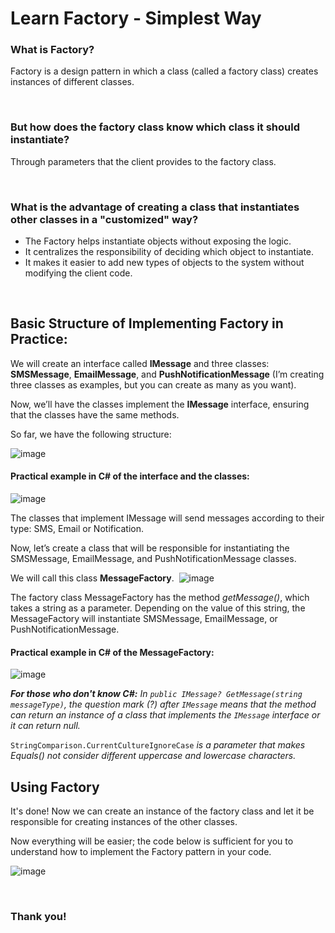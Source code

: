 # Learn Factory - Simplest Way

### What is Factory?

Factory is a design pattern in which a class (called a factory class) creates instances of different classes.

‎ 
### But how does the factory class know which class it should instantiate?

Through parameters that the client provides to the factory class.

‎ 
### What is the advantage of creating a class that instantiates other classes in a "customized" way? 

- The Factory helps instantiate objects without exposing the logic.
- It centralizes the responsibility of deciding which object to instantiate.
- It makes it easier to add new types of objects to the system without modifying the client code.

‎ 
## Basic Structure of Implementing Factory in Practice:

We will create an interface called **IMessage** and three classes: **SMSMessage**, **EmailMessage**, and **PushNotificationMessage** (I’m creating three classes as examples, but you can create as many as you want).

Now, we’ll have the classes implement the **IMessage** interface, ensuring that the classes have the same methods.

So far, we have the following structure:‎

![image](https://github.com/user-attachments/assets/cf39ad7d-2a07-4d6e-9e2a-83ef473c5912)
‎ 
‎
#### Practical example in C# of the interface and the classes:

![image](https://github.com/user-attachments/assets/4e29ade9-f42e-4671-a4aa-0bb7431f78f1)



The classes that implement IMessage will send messages according to their type: SMS, Email or Notification.

Now, let’s create a class that will be responsible for instantiating the SMSMessage, EmailMessage, and PushNotificationMessage classes.

We will call this class **MessageFactory**.
‎ 
![image](https://github.com/user-attachments/assets/636befc3-c59d-4fba-851b-98bec30995e1)


‎The factory class MessageFactory has the method *getMessage()*, which takes a string as a parameter.
Depending on the value of this string, the MessageFactory will instantiate SMSMessage, EmailMessage, or PushNotificationMessage.
‎ ‎
#### Practical example in C# of the MessageFactory:

![image](https://github.com/user-attachments/assets/a1e5c692-2bc3-40ba-bedc-9dd69c040b56)


_**For those who don't know C#:**_
_In `public IMessage? GetMessage(string messageType)`, the question mark (?) after `IMessage` means that the method can return an instance of a class that implements the `IMessage` interface or it can return null._

`StringComparison.CurrentCultureIgnoreCase` _is a parameter that makes Equals() not consider different uppercase and lowercase characters._
‎ 
## Using Factory

It's done! Now we can create an instance of the factory class and let it be responsible for creating instances of the other classes.

Now everything will be easier; the code below is sufficient for you to understand how to implement the Factory pattern in your code.

![image](https://github.com/user-attachments/assets/e4b48a5a-3b0c-49d3-b4d5-a77f82e30c2f)

‎ 
### Thank you!
